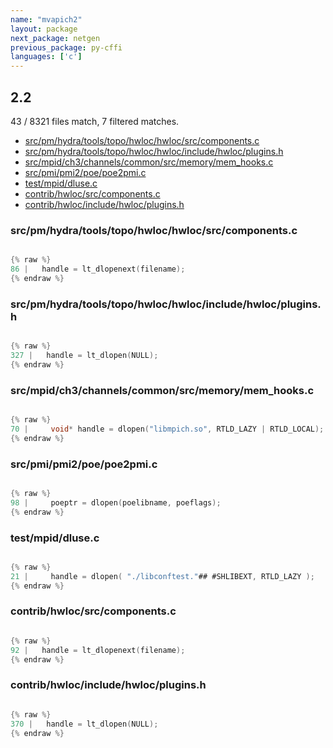 ```yaml
---
name: "mvapich2"
layout: package
next_package: netgen
previous_package: py-cffi
languages: ['c']
---
```

## 2.2
43 / 8321 files match, 7 filtered matches.

 - [src/pm/hydra/tools/topo/hwloc/hwloc/src/components.c](#srcpmhydratoolstopohwlochwlocsrccomponentsc)
 - [src/pm/hydra/tools/topo/hwloc/hwloc/include/hwloc/plugins.h](#srcpmhydratoolstopohwlochwlocincludehwlocpluginsh)
 - [src/mpid/ch3/channels/common/src/memory/mem_hooks.c](#srcmpidch3channelscommonsrcmemorymem_hooksc)
 - [src/pmi/pmi2/poe/poe2pmi.c](#srcpmipmi2poepoe2pmic)
 - [test/mpid/dluse.c](#testmpiddlusec)
 - [contrib/hwloc/src/components.c](#contribhwlocsrccomponentsc)
 - [contrib/hwloc/include/hwloc/plugins.h](#contribhwlocincludehwlocpluginsh)

### src/pm/hydra/tools/topo/hwloc/hwloc/src/components.c

```c

{% raw %}
86 |   handle = lt_dlopenext(filename);
{% endraw %}

```
### src/pm/hydra/tools/topo/hwloc/hwloc/include/hwloc/plugins.h

```c

{% raw %}
327 |   handle = lt_dlopen(NULL);
{% endraw %}

```
### src/mpid/ch3/channels/common/src/memory/mem_hooks.c

```c

{% raw %}
70 |     void* handle = dlopen("libmpich.so", RTLD_LAZY | RTLD_LOCAL);
{% endraw %}

```
### src/pmi/pmi2/poe/poe2pmi.c

```c

{% raw %}
98 |     poeptr = dlopen(poelibname, poeflags);
{% endraw %}

```
### test/mpid/dluse.c

```c

{% raw %}
21 |     handle = dlopen( "./libconftest."## #SHLIBEXT, RTLD_LAZY );
{% endraw %}

```
### contrib/hwloc/src/components.c

```c

{% raw %}
92 |   handle = lt_dlopenext(filename);
{% endraw %}

```
### contrib/hwloc/include/hwloc/plugins.h

```c

{% raw %}
370 |   handle = lt_dlopen(NULL);
{% endraw %}

```